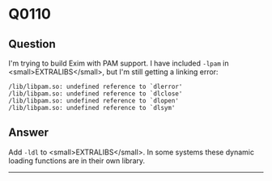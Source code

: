 Q0110
=====

Question
--------

I'm trying to build Exim with PAM support. I have included `-lpam` in
\<small\>EXTRALIBS\</small\>, but I'm still getting a linking error:

    /lib/libpam.so: undefined reference to `dlerror'
    /lib/libpam.so: undefined reference to `dlclose'
    /lib/libpam.so: undefined reference to `dlopen'
    /lib/libpam.so: undefined reference to `dlsym'

Answer
------

Add `-ldl` to \<small\>EXTRALIBS\</small\>. In some systems these
dynamic loading functions are in their own library.

* * * * *
